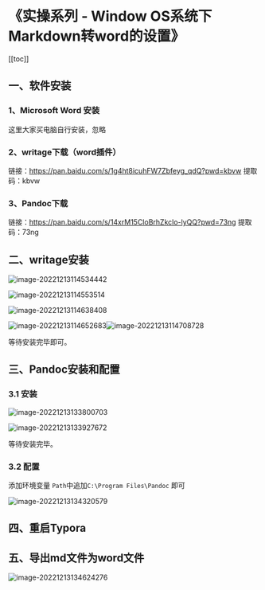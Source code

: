 # 《实操系列 - Window OS系统下Markdown转word的设置》

[[toc]]

## 一、软件安装

### 1、Microsoft Word 安装

这里大家买电脑自行安装，忽略

### 2、writage下载（word插件）

链接：https://pan.baidu.com/s/1g4ht8icuhFW7Zbfeyg_qdQ?pwd=kbvw 
提取码：kbvw 

### 3、Pandoc下载

链接：https://pan.baidu.com/s/14xrM15CloBrhZkclo-lyQQ?pwd=73ng 
提取码：73ng 

## 二、writage安装

![image-20221213114534442](../../../.vuepress/public/images/image-20221213114534442.png)

![image-20221213114553514](../../../.vuepress/public/images/\image-20221213114553514.png)

![image-20221213114638408](../../../.vuepress/public/images/\image-20221213114638408.png)

![image-20221213114652683](../../../.vuepress/public/images/\image-20221213114652683.png)![image-20221213114708728](../../../.vuepress/public/images/\image-20221213114708728.png)

等待安装完毕即可。

## 三、Pandoc安装和配置

### 3.1 安装

![image-20221213133800703](../../../.vuepress/public/images/\image-20221213133800703.png)

![image-20221213133927672](../../../.vuepress/public/images/\image-20221213133927672.png)

等待安装完毕。

### 3.2 配置

添加环境变量 `Path`中追加`C:\Program Files\Pandoc` 即可

![image-20221213134320579](../../../.vuepress/public/images/\image-20221213134320579.png)

## 四、重启Typora

## 五、导出md文件为word文件

![image-20221213134624276](../../../.vuepress/public/images/image-20221213134624276.png)

